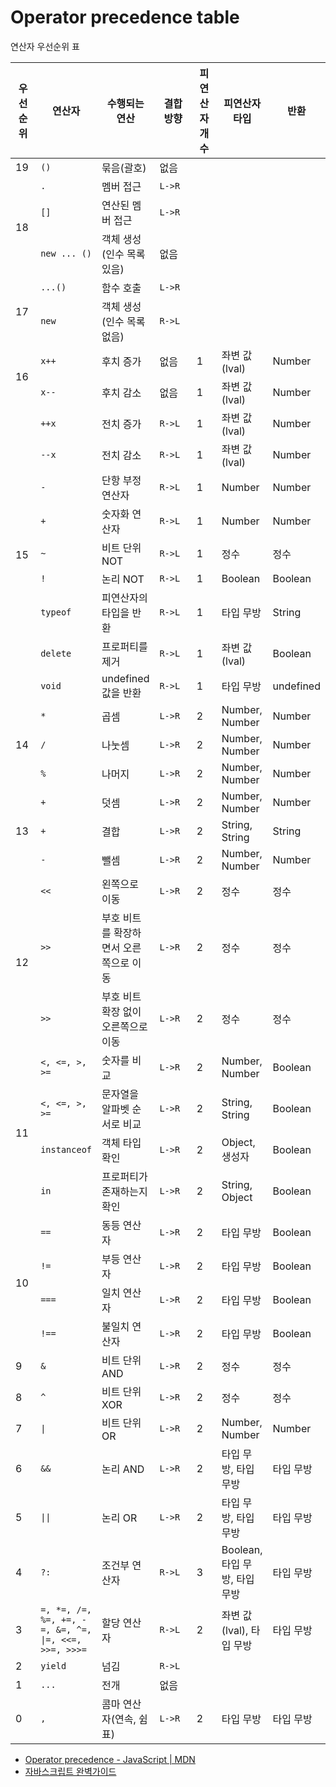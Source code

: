 # Operator precedence table

<p class="sub-title">연산자 우선순위 표</p>

<table class="sm-table">
    <colgroup>
        <col style="width: 8%;">
        <col style="width: 10%;">
        <col style="width: auto;">
        <col style="width: 12%;">
        <col style="width: 8%;">
        <col style="width: 15%;">
        <col style="width: 10%;">
    </colgroup>
    <thead>
        <tr>
            <th scope="col">우선순위</th>
            <th scope="col">연산자</th>
            <th scope="col">수행되는 연산</th>
            <th scope="col">결합방향</th>
            <th scope="col">피연산자 개수</th>
            <th scope="col">피연산자 타입</th>
            <th scope="col">반환</th>
        </tr>
    </thead>
    <tbody>
        <tr>
            <td class="center">19</td>
            <td><code>()</code></td>
            <td>묶음(괄호)</td>
            <td class="center">없음</td>
            <td class="center"></td>
            <td></td>
            <td></td>
        </tr>
        <tr>
            <td class="center" rowspan="3">18</td>
            <td><code>.</code></td>
            <td>멤버 접근</td>
            <td class="center"><code>L->R</code></td>
            <td class="center"></td>
            <td></td>
            <td></td>
        </tr>
        <tr>
            <td><code>[]</code></td>
            <td>연산된 멤버 접근</td>
            <td class="center"><code>L->R</code></td>
            <td class="center"></td>
            <td></td>
            <td></td>
        </tr>
        <tr>
            <td><code>new ... ()</code></td>
            <td>객체 생성(인수 목록 있음)</td>
            <td class="center">없음</td>
            <td class="center"></td>
            <td></td>
            <td></td>
        </tr>
        <tr>
            <td class="center" rowspan="2">17</td>
            <td><code>...()</code></td>
            <td>함수 호출</td>
            <td class="center"><code>L->R</code></td>
            <td class="center"></td>
            <td></td>
            <td></td>
        </tr>
        <tr>
            <td><code>new</code></td>
            <td>객체 생성(인수 목록 없음)</td>
            <td class="center"><code>R->L</code></td>
            <td class="center"></td>
            <td></td>
            <td></td>
        </tr>
        <tr>
            <td class="center" rowspan="2">16</td>
            <td><code>x++</code></td>
            <td>후치 증가</td>
            <td class="center">없음</td>
            <td class="center">1</td>
            <td>좌변 값(lval)</td>
            <td>Number</td>
        </tr>
        <tr>
            <td><code>x--</code></td>
            <td>후치 감소</td>
            <td class="center">없음</td>
            <td class="center">1</td>
            <td>좌변 값(lval)</td>
            <td>Number</td>
        </tr>
        <tr>
            <td class="center" rowspan="9">15</td>
            <td><code>++x</code></td>
            <td>전치 증가</td>
            <td class="center"><code>R->L</code></td>
            <td class="center">1</td>
            <td>좌변 값(lval)</td>
            <td>Number</td>
        </tr>
        <tr>
            <td><code>--x</code></td>
            <td>전치 감소</td>
            <td class="center"><code>R->L</code></td>
            <td class="center">1</td>
            <td>좌변 값(lval)</td>
            <td>Number</td>
        </tr>
        <tr>
            <td><code>-</code></td>
            <td>단항 부정 연산자</td>
            <td class="center"><code>R->L</code></td>
            <td class="center">1</td>
            <td>Number</td>
            <td>Number</td>
        </tr>
        <tr>
            <td><code>+</code></td>
            <td>숫자화 연산자</td>
            <td class="center"><code>R->L</code></td>
            <td class="center">1</td>
            <td>Number</td>
            <td>Number</td>
        </tr>
        <tr>
            <td><code>~</code></td>
            <td>비트 단위 NOT</td>
            <td class="center"><code>R->L</code></td>
            <td class="center">1</td>
            <td>정수</td>
            <td>정수</td>
        </tr>
        <tr>
            <td><code>!</code></td>
            <td>논리 NOT</td>
            <td class="center"><code>R->L</code></td>
            <td class="center">1</td>
            <td>Boolean</td>
            <td>Boolean</td>
        </tr>
        <tr>
            <td><code>typeof</code></td>
            <td>피연산자의 타입을 반환</td>
            <td class="center"><code>R->L</code></td>
            <td class="center">1</td>
            <td>타입 무방</td>
            <td>String</td>
        </tr>
        <tr>
            <td><code>delete</code></td>
            <td>프로퍼티를 제거</td>
            <td class="center"><code>R->L</code></td>
            <td class="center">1</td>
            <td>좌변 값(lval)</td>
            <td>Boolean</td>
        </tr>
        <tr>
            <td><code>void</code></td>
            <td>undefined 값을 반환</td>
            <td class="center"><code>R->L</code></td>
            <td class="center">1</td>
            <td>타입 무방</td>
            <td>undefined</td>
        </tr>
        <tr>
            <td class="center" rowspan="3">14</td>
            <td><code>*</code></td>
            <td>곱셈</td>
            <td class="center"><code>L->R</code></td>
            <td class="center">2</td>
            <td>Number, Number</td>
            <td>Number</td>
        </tr>
        <tr>
            <td><code>/</code></td>
            <td>나눗셈</td>
            <td class="center"><code>L->R</code></td>
            <td class="center">2</td>
            <td>Number, Number</td>
            <td>Number</td>
        </tr>
        <tr>
            <td><code>%</code></td>
            <td>나머지</td>
            <td class="center"><code>L->R</code></td>
            <td class="center">2</td>
            <td>Number, Number</td>
            <td>Number</td>
        </tr>
        <tr>
            <td class="center" rowspan="3">13</td>
            <td><code>+</code></td>
            <td>덧셈</td>
            <td class="center"><code>L->R</code></td>
            <td class="center">2</td>
            <td>Number, Number</td>
            <td>Number</td>
        </tr>
        <tr>
            <td><code>+</code></td>
            <td>결합</td>
            <td class="center"><code>L->R</code></td>
            <td class="center">2</td>
            <td>String, String</td>
            <td>String</td>
        </tr>
        <tr>
            <td><code>-</code></td>
            <td>뺄셈</td>
            <td class="center"><code>L->R</code></td>
            <td class="center">2</td>
            <td>Number, Number</td>
            <td>Number</td>
        </tr>
        <tr>
            <td class="center" rowspan="3">12</td>
            <td><code><<</code></td>
            <td>왼쪽으로 이동</td>
            <td class="center"><code>L->R</code></td>
            <td class="center">2</td>
            <td>정수</td>
            <td>정수</td>
        </tr>
        <tr>
            <td><code>>></code></td>
            <td>부호 비트를 확장하면서 오른쪽으로 이동</td>
            <td class="center"><code>L->R</code></td>
            <td class="center">2</td>
            <td>정수</td>
            <td>정수</td>
        </tr>
        <tr>
            <td><code>>></code></td>
            <td>부호 비트 확장 없이 오른쪽으로 이동</td>
            <td class="center"><code>L->R</code></td>
            <td class="center">2</td>
            <td>정수</td>
            <td>정수</td>
        </tr>
        <tr>
            <td class="center" rowspan="4">11</td>
            <td><code>&lt;, &lt;=, &gt;, &gt;=</code></td>
            <td>숫자를 비교</td>
            <td class="center"><code>L->R</code></td>
            <td class="center">2</td>
            <td>Number, Number</td>
            <td>Boolean</td>
        </tr>
        <tr>
            <td><code>&lt;, &lt;=, &gt;, &gt;=</code></td>
            <td>문자열을 알파벳 순서로 비교</td>
            <td class="center"><code>L->R</code></td>
            <td class="center">2</td>
            <td>String, String</td>
            <td>Boolean</td>
        </tr>
        <tr>
            <td><code>instanceof</code></td>
            <td>객체 타입 확인</td>
            <td class="center"><code>L->R</code></td>
            <td class="center">2</td>
            <td>Object, 생성자</td>
            <td>Boolean</td>
        </tr>
        <tr>
            <td><code>in</code></td>
            <td>프로퍼티가 존재하는지 확인</td>
            <td class="center"><code>L->R</code></td>
            <td class="center">2</td>
            <td>String, Object</td>
            <td>Boolean</td>
        </tr>
        <tr>
            <td class="center" rowspan="4">10</td>
            <td><code>==</code></td>
            <td>동등 연산자</td>
            <td class="center"><code>L->R</code></td>
            <td class="center">2</td>
            <td>타입 무방</td>
            <td>Boolean</td>
        </tr>
        <tr>
            <td><code>!=</code></td>
            <td>부등 연산자</td>
            <td class="center"><code>L->R</code></td>
            <td class="center">2</td>
            <td>타입 무방</td>
            <td>Boolean</td>
        </tr>
        <tr>
            <td><code>===</code></td>
            <td>일치 연산자</td>
            <td class="center"><code>L->R</code></td>
            <td class="center">2</td>
            <td>타입 무방</td>
            <td>Boolean</td>
        </tr>
        <tr>
            <td><code>!==</code></td>
            <td>불일치 연산자</td>
            <td class="center"><code>L->R</code></td>
            <td class="center">2</td>
            <td>타입 무방</td>
            <td>Boolean</td>
        </tr>
        <tr>
            <td class="center">9</td>
            <td><code>&</code></td>
            <td>비트 단위 AND</td>
            <td class="center"><code>L->R</code></td>
            <td class="center">2</td>
            <td>정수</td>
            <td>정수</td>
        </tr>
        <tr>
            <td class="center">8</td>
            <td><code>^</code></td>
            <td>비트 단위 XOR</td>
            <td class="center"><code>L->R</code></td>
            <td class="center">2</td>
            <td>정수</td>
            <td>정수</td>
        </tr>
        <tr>
            <td class="center">7</td>
            <td><code>|</code></td>
            <td>비트 단위 OR</td>
            <td class="center"><code>L->R</code></td>
            <td class="center">2</td>
            <td>Number, Number</td>
            <td>Number</td>
        </tr>
        <tr>
            <td class="center">6</td>
            <td><code>&&</code></td>
            <td>논리 AND</td>
            <td class="center"><code>L->R</code></td>
            <td class="center">2</td>
            <td>타입 무방, 타입 무방</td>
            <td>타입 무방</td>
        </tr>
        <tr>
            <td class="center">5</td>
            <td><code>||</code></td>
            <td>논리 OR</td>
            <td class="center"><code>L->R</code></td>
            <td class="center">2</td>
            <td>타입 무방, 타입 무방</td>
            <td>타입 무방</td>
        </tr>
        <tr>
            <td class="center">4</td>
            <td><code>?:</code></td>
            <td>조건부 연산자</td>
            <td class="center"><code>R->L</code></td>
            <td class="center">3</td>
            <td>Boolean, 타입 무방, 타입 무방</td>
            <td>타입 무방</td>
        </tr>
        <tr>
            <td class="center">3</td>
            <td><code>=, *=, /=, %=, +=, -=, &=, ^=, |=, <<=, >>=, >>>=</code></td>
            <td>할당 연산자</td>
            <td class="center"><code>R->L</code></td>
            <td class="center">2</td>
            <td>좌변 값(lval), 타입 무방</td>
            <td>타입 무방</td>
        </tr>
        <tr>
            <td class="center">2</td>
            <td><code>yield</code></td>
            <td>넘김</td>
            <td class="center"><code>R->L</code></td>
            <td class="center"></td>
            <td></td>
            <td></td>
        </tr>
        <tr>
            <td class="center">1</td>
            <td><code>...</code></td>
            <td>전개</td>
            <td class="center">없음</td>
            <td class="center"></td>
            <td></td>
            <td></td>
        </tr>
        <tr>
            <td class="center">0</td>
            <td><code>,</code></td>
            <td>콤마 연산자(연속, 쉼표)</td>
            <td class="center"><code>L->R</code></td>
            <td class="center">2</td>
            <td>타입 무방</td>
            <td>타입 무방</td>
        </tr>
    </tbody>
</table>

* [Operator precedence - JavaScript | MDN](https://developer.mozilla.org/en-US/docs/Web/JavaScript/Reference/Operators/Operator_Precedence)
* [자바스크립트 완벽가이드](http://www.stilson.net/documentation/javascript.pdf)